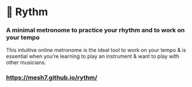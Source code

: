 # 🎵 Rythm

### A minimal metronome to practice your rhythm and to work on your tempo
This intuitive online metronome is the ideal tool to work on your tempo & is essential when you’re learning to play an instrument & want to play with other musicians.
### https://mesh7.github.io/rythm/

